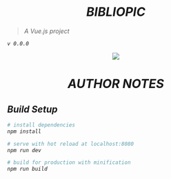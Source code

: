 <!--Hello Dear-->
<div align="center">
    <h1><em>BIBLIOPIC<em></h1>
</div>

> *A Vue.js project*

    v 0.0.0

<div align="center">
    <img src="./src/screen/screen-v0.png">
</div>


<div align="center">
    <h1>AUTHOR NOTES</h1>
</div>

## Build Setup

``` bash
# install dependencies
npm install

# serve with hot reload at localhost:8080
npm run dev

# build for production with minification
npm run build
```